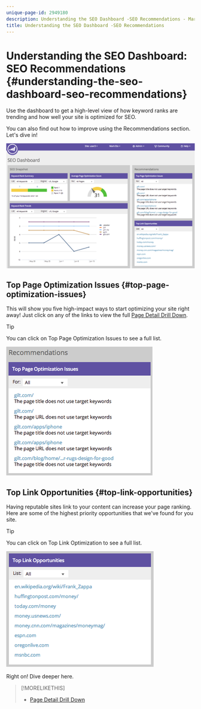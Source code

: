 ```yaml
---
unique-page-id: 2949180
description: Understanding the SEO Dashboard -SEO Recommendations - Marketo Docs - Product Documentation
title: Understanding the SEO Dashboard -SEO Recommendations
---
```


# Understanding the SEO Dashboard: SEO Recommendations {#understanding-the-seo-dashboard-seo-recommendations}

Use the dashboard to get a high-level view of how keyword ranks are trending and how well your site is optimized for SEO.

You can also find out how to improve using the Recommendations section. Let's dive in!

![](assets/image2014-9-17-21-3a39-3a57.png)  

## Top Page Optimization Issues {#top-page-optimization-issues}

This will show you five high-impact ways to start optimizing your site right away! Just click on any of the links to view the full [Page Detail Drill Down](../../../../product-docs/additional-apps/seo/pages/seo-using-the-page-detail-drill-down.md).

>[!TIP]
>
>You can click on Top Page Optimization Issues to see a full list. 

![](assets/image2014-9-17-21-3a40-3a52.png)  

## Top Link Opportunities {#top-link-opportunities}

Having reputable sites link to your content can increase your page ranking. Here are some of the highest priority opportunities that we've found for you site.

>[!TIP]
>
>You can click on Top Link Optimization to see a full list. 

![](assets/image2014-9-17-21-3a41-3a17.png)

Right on! Dive deeper here.

>[!MORELIKETHIS]
>
>* [Page Detail Drill Down](../../../../product-docs/additional-apps/seo/pages/seo-using-the-page-detail-drill-down.md)
